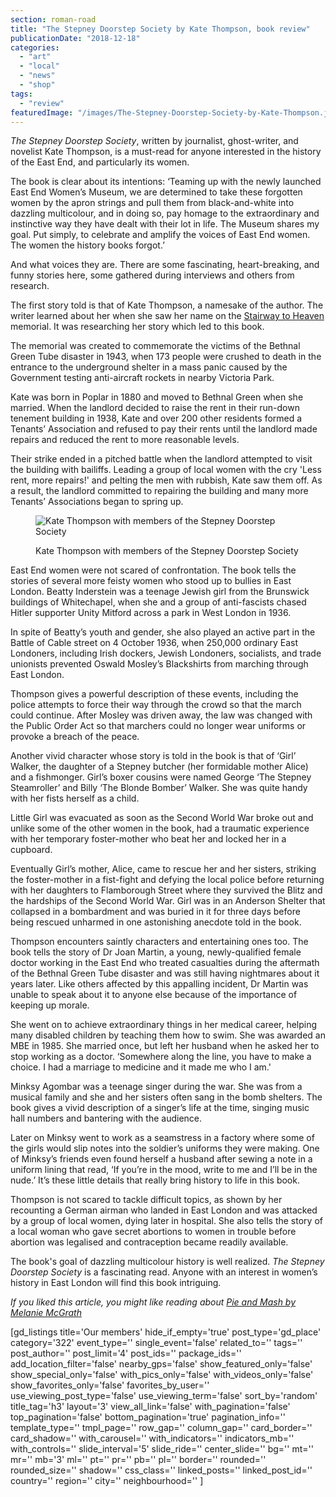 ```yaml
---
section: roman-road
title: "The Stepney Doorstep Society by Kate Thompson, book review"
publicationDate: "2018-12-18"
categories: 
  - "art"
  - "local"
  - "news"
  - "shop"
tags: 
  - "review"
featuredImage: "/images/The-Stepney-Doorstep-Society-by-Kate-Thompson.jpg"
---
```


_The Stepney Doorstep Society_, written by journalist, ghost-writer, and novelist Kate Thompson, is a must-read for anyone interested in the history of the East End, and particularly its women.

The book is clear about its intentions: ‘Teaming up with the newly launched East End Women’s Museum, we are determined to take these forgotten women by the apron strings and pull them from black-and-white into dazzling multicolour, and in doing so, pay homage to the extraordinary and instinctive way they have dealt with their lot in life. The Museum shares my goal. Put simply, to celebrate and amplify the voices of East End women. The women the history books forgot.’

And what voices they are. There are some fascinating, heart-breaking, and funny stories here, some gathered during interviews and others from research.

The first story told is that of Kate Thompson, a namesake of the author. The writer learned about her when she saw her name on the [Stairway to Heaven](https://romanroadlondon.com/bethnal-green-tube-disaster-stairway-heaven/) memorial. It was researching her story which led to this book.

The memorial was created to commemorate the victims of the Bethnal Green Tube disaster in 1943, when 173 people were crushed to death in the entrance to the underground shelter in a mass panic caused by the Government testing anti-aircraft rockets in nearby Victoria Park.

Kate was born in Poplar in 1880 and moved to Bethnal Green when she married. When the landlord decided to raise the rent in their run-down tenement building in 1938, Kate and over 200 other residents formed a Tenants’ Association and refused to pay their rents until the landlord made repairs and reduced the rent to more reasonable levels.

Their strike ended in a pitched battle when the landlord attempted to visit the building with bailiffs. Leading a group of local women with the cry 'Less rent, more repairs!' and pelting the men with rubbish, Kate saw them off. As a result, the landlord committed to repairing the building and many more Tenants’ Associations began to spring up.

<figure>

![Kate Thompson with members of the Stepney Doorstep Society](/images/Author-with-Stepney-Doorstep-Society-300x225.jpg)

<figcaption>

Kate Thompson with members of the Stepney Doorstep Society

</figcaption>

</figure>

East End women were not scared of confrontation. The book tells the stories of several more feisty women who stood up to bullies in East London. Beatty Inderstein was a teenage Jewish girl from the Brunswick buildings of Whitechapel, when she and a group of anti-fascists chased Hitler supporter Unity Mitford across a park in West London in 1936.

In spite of Beatty’s youth and gender, she also played an active part in the Battle of Cable street on 4 October 1936, when 250,000 ordinary East Londoners, including Irish dockers, Jewish Londoners, socialists, and trade unionists prevented Oswald Mosley’s Blackshirts from marching through East London.

Thompson gives a powerful description of these events, including the police attempts to force their way through the crowd so that the march could continue. After Mosley was driven away, the law was changed with the Public Order Act so that marchers could no longer wear uniforms or provoke a breach of the peace.

Another vivid character whose story is told in the book is that of ‘Girl’ Walker, the daughter of a Stepney butcher (her formidable mother Alice) and a fishmonger. Girl’s boxer cousins were named George ‘The Stepney Steamroller’ and Billy ‘The Blonde Bomber’ Walker. She was quite handy with her fists herself as a child.

Little Girl was evacuated as soon as the Second World War broke out and unlike some of the other women in the book, had a traumatic experience with her temporary foster-mother who beat her and locked her in a cupboard.

Eventually Girl’s mother, Alice, came to rescue her and her sisters, striking the foster-mother in a fist-fight and defying the local police before returning with her daughters to Flamborough Street where they survived the Blitz and the hardships of the Second World War. Girl was in an Anderson Shelter that collapsed in a bombardment and was buried in it for three days before being rescued unharmed in one astonishing anecdote told in the book.

Thompson encounters saintly characters and entertaining ones too. The book tells the story of Dr Joan Martin, a young, newly-qualified female doctor working in the East End who treated casualties during the aftermath of the Bethnal Green Tube disaster and was still having nightmares about it years later. Like others affected by this appalling incident, Dr Martin was unable to speak about it to anyone else because of the importance of keeping up morale.

She went on to achieve extraordinary things in her medical career, helping many disabled children by teaching them how to swim. She was awarded an MBE in 1985. She married once, but left her husband when he asked her to stop working as a doctor. ‘Somewhere along the line, you have to make a choice. I had a marriage to medicine and it made me who I am.'

Minksy Agombar was a teenage singer during the war. She was from a musical family and she and her sisters often sang in the bomb shelters. The book gives a vivid description of a singer’s life at the time, singing music hall numbers and bantering with the audience.

Later on Minksy went to work as a seamstress in a factory where some of the girls would slip notes into the soldier’s uniforms they were making. One of Minksy’s friends even found herself a husband after sewing a note in a uniform lining that read, ‘If you’re in the mood, write to me and I’ll be in the nude.’ It’s these little details that really bring history to life in this book.

Thompson is not scared to tackle difficult topics, as shown by her recounting a German airman who landed in East London and was attacked by a group of local women, dying later in hospital. She also tells the story of a local woman who gave secret abortions to women in trouble before abortion was legalised and contraception became readily available.

The book's goal of dazzling multicolour history is well realized. _The Stepney Doorstep Society_ is a fascinating read. Anyone with an interest in women’s history in East London will find this book intriguing.

_If you liked this article, you might like reading about [Pie and Mash by Melanie McGrath](https://romanroadlondon.com/pie-and-mash-melanie-mcgrath-book-review/)_

\[gd\_listings title='Our members' hide\_if\_empty='true' post\_type='gd\_place' category='322' event\_type='' single\_event='false' related\_to='' tags='' post\_author='' post\_limit='4' post\_ids='' package\_ids='' add\_location\_filter='false' nearby\_gps='false' show\_featured\_only='false' show\_special\_only='false' with\_pics\_only='false' with\_videos\_only='false' show\_favorites\_only='false' favorites\_by\_user='' use\_viewing\_post\_type='false' use\_viewing\_term='false' sort\_by='random' title\_tag='h3' layout='3' view\_all\_link='false' with\_pagination='false' top\_pagination='false' bottom\_pagination='true' pagination\_info='' template\_type='' tmpl\_page='' row\_gap='' column\_gap='' card\_border='' card\_shadow='' with\_carousel='' with\_indicators='' indicators\_mb='' with\_controls='' slide\_interval='5' slide\_ride='' center\_slide='' bg='' mt='' mr='' mb='3' ml='' pt='' pr='' pb='' pl='' border='' rounded='' rounded\_size='' shadow='' css\_class='' linked\_posts='' linked\_post\_id='' country='' region='' city='' neighbourhood='' \]
